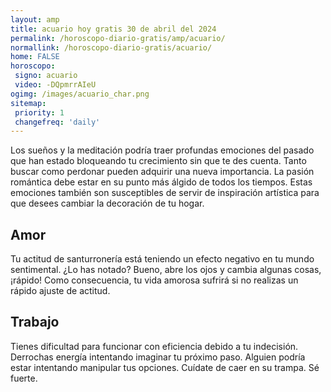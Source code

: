 ```yaml
---
layout: amp
title: acuario hoy gratis 30 de abril del 2024 
permalink: /horoscopo-diario-gratis/amp/acuario/
normallink: /horoscopo-diario-gratis/acuario/
home: FALSE
horoscopo:
 signo: acuario
 video: -DQpmrrAIeU
ogimg: /images/acuario_char.png
sitemap:
 priority: 1
 changefreq: 'daily'
---
```



Los sueños y la meditación podría traer profundas emociones del pasado que han estado bloqueando tu crecimiento sin que te des cuenta. Tanto buscar como perdonar pueden adquirir una nueva importancia. La pasión romántica debe estar en su punto más álgido de todos los tiempos. Estas emociones también son susceptibles de servir de inspiración artística para que desees cambiar la decoración de tu hogar.

## Amor

Tu actitud de santurronería está teniendo un efecto negativo en tu mundo sentimental. ¿Lo has notado? Bueno, abre los ojos y cambia algunas cosas, ¡rápido! Como consecuencia, tu vida amorosa sufrirá si no realizas un rápido ajuste de actitud.

## Trabajo

Tienes dificultad para funcionar con eficiencia debido a tu indecisión. Derrochas energía intentando imaginar tu próximo paso. Alguien podría estar intentando manipular tus opciones. Cuídate de caer en su trampa. Sé fuerte.